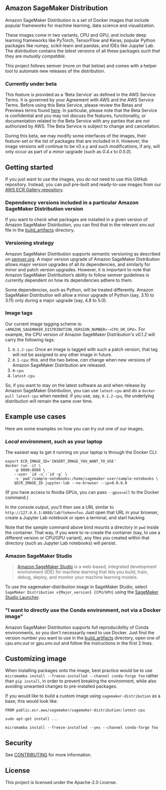 ## Amazon SageMaker Distribution

Amazon SageMaker Distribution is a set of Docker images that include popular frameworks for machine learning, data
science and visualization.

These images come in two variants, CPU and GPU, and include deep learning frameworks like PyTorch, TensorFlow and
Keras; popular Python packages like numpy, scikit-learn and pandas; and IDEs like Jupyter Lab. The distribution contains
the _latest_ versions of all these packages _such that_ they are _mutually compatible_.

This project follows semver (more on that below) and comes with a helper tool to automate new releases of the
distribution.

### Currently under beta

This feature is provided as a ‘Beta Service’ as defined in the AWS Service Terms. It is governed by your Agreement with
AWS and the AWS Service Terms. Before using this Beta Service, please review the Betas and Previews terms found
[here](https://aws.amazon.com/service-terms/). In particular, please note that the Beta Service is confidential and you
may not discuss the features, functionality, or documentation related to the Beta Service with any parties that are not
authorized by AWS. The Beta Service is subject to change and cancellation.

During this beta, we may modify some interfaces of the images, their feature-set or the list of packages that are
included in it. However, the image versions will continue to be v0.x.y and such modifications, if any, will only occur
as part of a _minor_ upgrade (such as _0.4.x_ to _0.5.0_).

## Getting started

If you just want to use the images, you do _not_ need to use this GitHub repository. Instead, you can pull pre-built
and ready-to-use images from our [AWS ECR Gallery repository](https://gallery.ecr.aws/sagemaker/sagemaker-distribution).

### Dependency versions included in a particular Amazon SageMaker Distribution version

If you want to check what packages are installed in a given version of Amazon SageMaker Distribution, you can find that
in the relevant _env.out_ file in the [build_artifacts](build_artifacts) directory.

### Versioning strategy

Amazon SageMaker Distribution supports semantic versioning as described on [semver.org](https://semver.org/). A major 
version upgrade of Amazon SageMaker Distribution allows major version upgrades of all its dependencies, and similarly
for minor and patch version upgrades. However, it is important to note that Amazon SageMaker Distribution’s ability to
follow semver guidelines is currently dependent on how its dependencies adhere to them.

Some dependencies, such as Python, will be treated differently. Amazon SageMaker Distribution will allow a minor
upgrade of Python (say, 3.10 to 3.11) only during a major upgrade (say, 4.8 to 5.0).

### Image tags

Our current image tagging scheme is: `<AMAZON_SAGEMAKER_DISTRIBUTION_VERSION_NUMBER>-<CPU_OR_GPU>`. For example, the CPU
version of Amazon SageMaker Distribution's _v0.1.2_ will carry the following tags:

1. `0.1.2-cpu`: Once an image is tagged with such a patch version, that tag will _not_ be assigned to any other image
in future.
1. `0.1-cpu`: this, and the two below, _can_ change when new versions of Amazon SageMaker Distribution are released.
1. `0-cpu`
1. `latest-cpu`

So, if you want to stay on the latest software as and when release by Amazon SageMaker Distribution, you can use
`latest-cpu` and do a `docker pull latest-cpu` when needed. If you use, say, `0.1.2-cpu`, the underlying distribution
will remain the same over time.

## Example use cases

Here are some examples on how you can try out one of our images.

### _Local_ environment, such as your laptop

The easiest way to get it running on your laptop is through the Docker CLI:

```shell
export ECR_IMAGE_ID='INSERT_IMAGE_YOU_WANT_TO_USE'
docker run -it \
    -p 8888:8888 \
    --user `id -u`:`id -g` \
    -v `pwd`/sample-notebooks:/home/sagemaker-user/sample-notebooks \
    $ECR_IMAGE_ID jupyter-lab --no-browser --ip=0.0.0.0
```

(If you have access to Nvidia GPUs, you can pass `--gpus=all` to the Docker command.)

In the console output, you'll then see a URL similar to `http://127.0.0.1:8888/lab?token=foo`. Just open that URL in
your browser, create a Jupyter Lab notebook or open a terminal, and start hacking.

Note that the sample command above bind mounts a directory in `pwd` inside the container. That way, if you were to
re-create the container (say, to use a different version or CPU/GPU variant), any files you created within that
directory (such as Jupyter Lab notebooks) will persist.

### Amazon SageMaker Studio

> [Amazon SageMaker Studio](https://docs.aws.amazon.com/sagemaker/latest/dg/studio.html) is a web-based, integrated 
> development environment (IDE) for machine learning that lets you build, train, debug, deploy, and monitor your
> machine learning models.

To use the sagemaker-distribution image in SageMaker Studio, select `SageMaker Distribution v{Major_version} {CPU/GPU}` using the [SageMaker Studio Launcher](https://docs.aws.amazon.com/sagemaker/latest/dg/studio-launcher.html).

### "I want to directly use the Conda environment, not via a Docker image"

Amazon SageMaker Distribution supports full reproducibility of Conda environments, so you don't necessarily need to use
Docker. Just find the version number you want to use in the [build_artifacts](build_artifacts) directory, open one of
_cpu.env.out_ or _gpu.env.out_ and follow the instructions in the first 2 lines.

## Customizing image

When installing packages onto the image, best practice would be to use `micromamba install --freeze-installed --channel conda-forge foo` rather than `pip install`, in order to prevent breaking the environment, while also avoiding unwanted changes to pre-installed packages.

If you would like to build a custom image using `sagemaker-distribution` as a base, this would look like:
```
FROM public.ecr.aws/sagemaker/sagemaker-distribution:latest-cpu

sudo apt-get install ...

micromamba install --freeze-installed --yes --channel conda-forge foo
```

## Security

See [CONTRIBUTING](CONTRIBUTING.md#security-issue-notifications) for more information.

## License

This project is licensed under the Apache-2.0 License.

